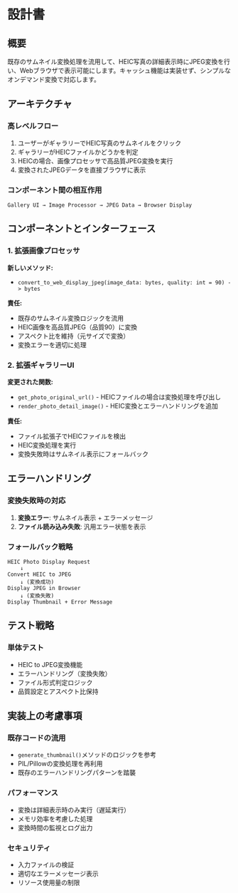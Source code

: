 # 設計書

## 概要

既存のサムネイル変換処理を流用して、HEIC写真の詳細表示時にJPEG変換を行い、Webブラウザで表示可能にします。キャッシュ機能は実装せず、シンプルなオンデマンド変換で対応します。

## アーキテクチャ

### 高レベルフロー
1. ユーザーがギャラリーでHEIC写真のサムネイルをクリック
2. ギャラリーがHEICファイルかどうかを判定
3. HEICの場合、画像プロセッサで高品質JPEG変換を実行
4. 変換されたJPEGデータを直接ブラウザに表示

### コンポーネント間の相互作用
```
Gallery UI → Image Processor → JPEG Data → Browser Display
```

## コンポーネントとインターフェース

### 1. 拡張画像プロセッサ

**新しいメソッド:**
- `convert_to_web_display_jpeg(image_data: bytes, quality: int = 90) -> bytes`

**責任:**
- 既存のサムネイル変換ロジックを流用
- HEIC画像を高品質JPEG（品質90）に変換
- アスペクト比を維持（元サイズで変換）
- 変換エラーを適切に処理

### 2. 拡張ギャラリーUI

**変更された関数:**
- `get_photo_original_url()` - HEICファイルの場合は変換処理を呼び出し
- `render_photo_detail_image()` - HEIC変換とエラーハンドリングを追加

**責任:**
- ファイル拡張子でHEICファイルを検出
- HEIC変換処理を実行
- 変換失敗時はサムネイル表示にフォールバック

## エラーハンドリング

### 変換失敗時の対応
1. **変換エラー**: サムネイル表示 + エラーメッセージ
2. **ファイル読み込み失敗**: 汎用エラー状態を表示

### フォールバック戦略
```
HEIC Photo Display Request
    ↓
Convert HEIC to JPEG
    ↓ (変換成功)
Display JPEG in Browser
    ↓ (変換失敗)
Display Thumbnail + Error Message
```

## テスト戦略

### 単体テスト
- HEIC to JPEG変換機能
- エラーハンドリング（変換失敗）
- ファイル形式判定ロジック
- 品質設定とアスペクト比保持

## 実装上の考慮事項

### 既存コードの流用
- `generate_thumbnail()`メソッドのロジックを参考
- PIL/Pillowの変換処理を再利用
- 既存のエラーハンドリングパターンを踏襲

### パフォーマンス
- 変換は詳細表示時のみ実行（遅延実行）
- メモリ効率を考慮した処理
- 変換時間の監視とログ出力

### セキュリティ
- 入力ファイルの検証
- 適切なエラーメッセージ表示
- リソース使用量の制限
